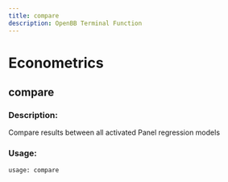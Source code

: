 ```yaml
---
title: compare
description: OpenBB Terminal Function
---
```


# Econometrics

## compare

### Description: 

Compare results between all activated Panel regression models

### Usage: 
```python
usage: compare
```



